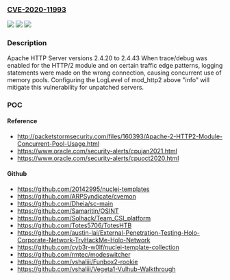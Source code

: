 ### [CVE-2020-11993](https://cve.mitre.org/cgi-bin/cvename.cgi?name=CVE-2020-11993)
![](https://img.shields.io/static/v1?label=Product&message=Apache%20HTTP%20Server&color=blue)
![](https://img.shields.io/static/v1?label=Version&message=n%2Fa&color=blue)
![](https://img.shields.io/static/v1?label=Vulnerability&message=Push%20Diary%20Crash%20on%20Specifically%20Crafted%20HTTP%2F2%20Header&color=brighgreen)

### Description

Apache HTTP Server versions 2.4.20 to 2.4.43 When trace/debug was enabled for the HTTP/2 module and on certain traffic edge patterns, logging statements were made on the wrong connection, causing concurrent use of memory pools. Configuring the LogLevel of mod_http2 above "info" will mitigate this vulnerability for unpatched servers.

### POC

#### Reference
- http://packetstormsecurity.com/files/160393/Apache-2-HTTP2-Module-Concurrent-Pool-Usage.html
- https://www.oracle.com/security-alerts/cpujan2021.html
- https://www.oracle.com/security-alerts/cpuoct2020.html

#### Github
- https://github.com/20142995/nuclei-templates
- https://github.com/ARPSyndicate/cvemon
- https://github.com/Dheia/sc-main
- https://github.com/Samaritin/OSINT
- https://github.com/Solhack/Team_CSI_platform
- https://github.com/Totes5706/TotesHTB
- https://github.com/austin-lai/External-Penetration-Testing-Holo-Corporate-Network-TryHackMe-Holo-Network
- https://github.com/cyb3r-w0lf/nuclei-template-collection
- https://github.com/rmtec/modeswitcher
- https://github.com/vshaliii/Funbox2-rookie
- https://github.com/vshaliii/Vegeta1-Vulhub-Walkthrough

